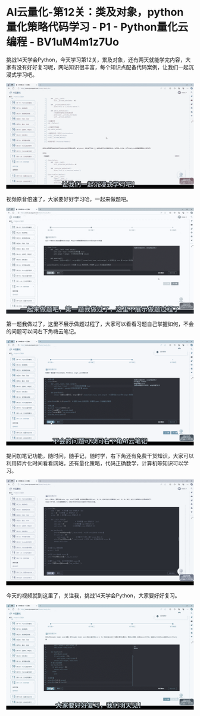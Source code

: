 # AI云量化-第12关：类及对象，python量化策略代码学习 - P1 - Python量化云编程 - BV1uM4m1z7Uo

挑战14天学会Python，今天学习第12关，累及对象，还有两天就能学完内容，大家有没有好好复习呢，网站知识很丰富，每个知识点配备代码案例，让我们一起沉浸式学习吧。



![](img/06a71da4791f5b14c4ce9c422054a4b6_1.png)

视频原音倍速了，大家要好好学习哈，一起来做题吧。

![](img/06a71da4791f5b14c4ce9c422054a4b6_3.png)

第一题我做过了，这里不展示做题过程了，大家可以看看习题自己掌握如何，不会的问题可以问右下角嗨云笔记。

![](img/06a71da4791f5b14c4ce9c422054a4b6_5.png)

提问加笔记功能，随时问，随手记，随时学，右下角还有免费干货知识，大家可以利用碎片化时间看看网站，还有量化策略，代码正确数学，计算机等知识可以学习。



![](img/06a71da4791f5b14c4ce9c422054a4b6_7.png)

今天的视频就到这里了，关注我，挑战14天学会Python，大家要好好复习。

![](img/06a71da4791f5b14c4ce9c422054a4b6_9.png)